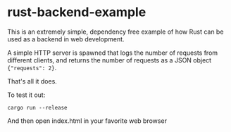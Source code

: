 # rust-backend-example

This is an extremely simple, dependency free example of how Rust can be used as a backend in web development.

A simple HTTP server is spawned that logs the number of requests from different clients, and returns the number of requests as a JSON object `{"requests": 2}`.

That's all it does.

To test it out:
```
cargo run --release
```
And then open index.html in your favorite web browser